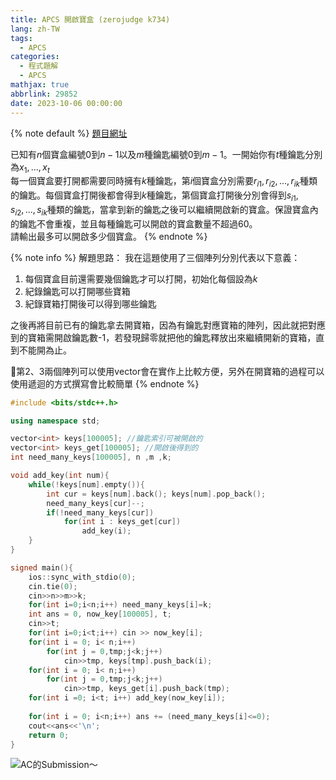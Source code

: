 ```yaml
---
title: APCS 開啟寶盒 (zerojudge k734)
lang: zh-TW
tags:
  - APCS
categories:
  - 程式題解
  - APCS
mathjax: true
abbrlink: 29852
date: 2023-10-06 00:00:00
---
```


{% note default %}
[題目網址](https://zerojudge.tw/ShowProblem?problemid=k734)

已知有$n$個寶盒編號$0$到$n-1$以及$m$種鑰匙編號$0$到$m-1$。一開始你有$t$種鑰匙分別為$x_1,..., x_t$  
每一個寶盒要打開都需要同時擁有$k$種鑰匙，第$i$個寶盒分別需要$r_{i1},r_{i2}, ... , r_{ik}$種類的鑰匙。每個寶盒打開後都會得到$k$種鑰匙，第個寶盒打開後分別會得到$s_{i1},s_{i2}, ... , s_{ik}$種類的鑰匙，當拿到新的鑰匙之後可以繼續開啟新的寶盒。保證寶盒內的鑰匙不會重複，並且每種鑰匙可以開啟的寶盒數量不超過$60$。  
請輸出最多可以開啟多少個寶盒。
{% endnote %}
<!--more-->

{% note info %}
解題思路：
我在這題使用了三個陣列分別代表以下意義：

1. 每個寶盒目前還需要幾個鑰匙才可以打開，初始化每個設為$k$  
2. 紀錄鑰匙可以打開哪些寶箱  
3. 紀錄寶箱打開後可以得到哪些鑰匙  

之後再將目前已有的鑰匙拿去開寶箱，因為有鑰匙對應寶箱的陣列，因此就把對應到的寶箱需開啟鑰匙數-1，若發現歸零就把他的鑰匙釋放出來繼續開新的寶箱，直到不能開為止。  

🌟第2、3兩個陣列可以使用vector會在實作上比較方便，另外在開寶箱的過程可以使用遞迴的方式撰寫會比較簡單
{% endnote %}

```c++ APCS 開啟寶盒
#include <bits/stdc++.h>

using namespace std;

vector<int> keys[100005]; //鑰匙索引可被開啟的
vector<int> keys_get[100005]; //開啟後得到的
int need_many_keys[100005], n ,m ,k;

void add_key(int num){
    while(!keys[num].empty()){
        int cur = keys[num].back(); keys[num].pop_back();
        need_many_keys[cur]--;
        if(!need_many_keys[cur])
            for(int i : keys_get[cur])
                add_key(i);
    }
}

signed main(){
    ios::sync_with_stdio(0);
    cin.tie(0);
    cin>>n>>m>>k;
    for(int i=0;i<n;i++) need_many_keys[i]=k;
    int ans = 0, now_key[100005], t;
    cin>>t;
    for(int i=0;i<t;i++) cin >> now_key[i];
    for(int i = 0; i< n;i++)
        for(int j = 0,tmp;j<k;j++)
            cin>>tmp, keys[tmp].push_back(i);
    for(int i = 0; i< n;i++)
        for(int j = 0,tmp;j<k;j++)
            cin>>tmp, keys_get[i].push_back(tmp);
    for(int i =0; i<t; i++) add_key(now_key[i]);
    
    for(int i = 0; i<n;i++) ans += (need_many_keys[i]<=0);
    cout<<ans<<'\n';
    return 0;
}
```

![AC的Submission～](https://i.imgur.com/RJ1Dm1y.png)
